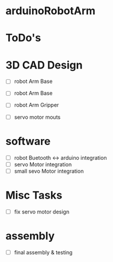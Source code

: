 # arduinoRobotArm
# ToDo's

# 3D CAD Design
- [ ] robot Arm Base
- [ ] robot Arm Base
- [ ] robot Arm Gripper
- [ ] servo motor mouts

      
# software
- [ ] robot Buetooth <-> arduino integration
- [ ] servo Motor integration
- [ ] small sevo Motor integration

# Misc Tasks
- [ ] fix servo motor design
      
# assembly
- [ ] final assembly & testing
